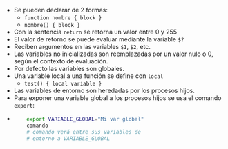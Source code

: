 - Se pueden declarar de 2 formas:  
    - `function nombre { block }`  
    - `nombre() { block }`  
- Con la sentencia `return`  se retorna un valor entre 0 y 255   
- El valor de retorno se puede evaluar mediante la variable `$?`
- Reciben argumentos en las variables `$1`, `$2`, etc.
- Las variables no inicializadas son reemplazadas por un valor nulo o 0, según el contexto de evaluación.
- Por defecto las variables son globales.
- Una variable local a una función se define con `local` 
    - `test() { local variable }`   
- Las variables de entorno son heredadas por los procesos hijos.
- Para exponer una variable global a los procesos hijos se usa el comando `export`:
-   ```bash
        export VARIABLE_GLOBAL="Mi var global"
        comando
        # comando verá entre sus variables de 
        # entorno a VARIABLE_GLOBAL
    ```
